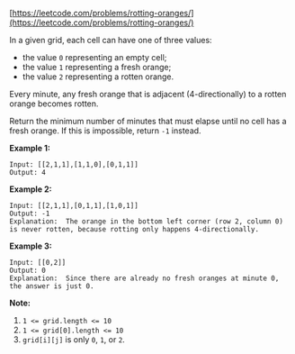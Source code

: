 [https://leetcode.com/problems/rotting-oranges/](https://leetcode.com/problems/rotting-oranges/)

In a given grid, each cell can have one of three values:

- the value `0` representing an empty cell;
- the value `1` representing a fresh orange;
- the value `2` representing a rotten orange.

Every minute, any fresh orange that is adjacent (4-directionally) to a rotten orange becomes rotten.

Return the minimum number of minutes that must elapse until no cell has a fresh orange.  If this is impossible, return `-1` instead.

**Example 1:**
```
Input: [[2,1,1],[1,1,0],[0,1,1]]
Output: 4
```

**Example 2:**
```
Input: [[2,1,1],[0,1,1],[1,0,1]]
Output: -1
Explanation:  The orange in the bottom left corner (row 2, column 0) is never rotten, because rotting only happens 4-directionally.
```

**Example 3:**
```
Input: [[0,2]]
Output: 0
Explanation:  Since there are already no fresh oranges at minute 0, the answer is just 0.
```

**Note:**
1. `1 <= grid.length <= 10`
2. `1 <= grid[0].length <= 10`
3. `grid[i][j]` is only `0`, `1`, or `2`.


